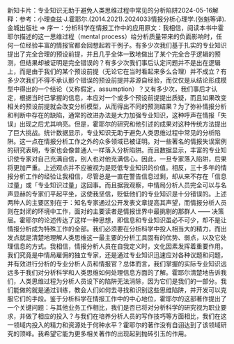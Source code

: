 

新知卡片：专业知识无助于避免人类思维过程中常见的分析陷阱2024-05-16解释：参考：小理查兹·J.霍耶尔.(2014.2021).2024033情报分析心理学.(张魁等译).金城出版社 => 序一：分析科学在情报工作中的应用原文：我相信，阅读本书中霍耶尔描述的这一思维过程（mental process）给分析质量带来的负面影响时，任何一位经验丰富的情报官都会回想起若干例子。有多少次我们基于扎实的专业知识提出了完全合理的预设前提，并且几乎全体一致地做出了某个完全合乎逻辑的预测，但结果却被证明是完全错误的？有多少次我们事后认定问题并不是出在逻辑上，而是由于我们的某个预设前提（无论它在当时看起来多么合理）并不成立？有多少次我们不得不承认那个错误的预设前提并非源自经验，而仅仅是从结论形成模型中得出的一个结论（又称假定，assumption）？又有多少次，我们事后才认定，根据当时已掌握的信息，本应对一个或多个预设前提提出质疑，而且如果改变相关的预设前提就会改变分析模型，从而得出不同的预测结果？为了弥补情报分析和判断中存在的缺陷，通常的改进办法是大力加强专业知识，这种呼声在情报「失误」出现之后尤其响亮。但是，霍耶尔的研究和他引述的成果对这种传统方法提出了巨大挑战。统计数据显示，专业知识无助于避免人类思维过程中常见的分析陷阱。这一点在情报分析工作之外的众多领域已被证明。对一些著名的情报失误案例的研究表明，专家也会像普通人一样落入分析陷阱。而且数据显示，丰富的专业知识使专家对自己充满自信，别人也对他充满信心。因此，一旦专家落入陷阱，后果将更加严重。上述观点并不应被视为是贬低专业知识的价值。相反，三十多年的情报分析工作的经验让我相信，尽管总是一直在警告信息过剩，却从来不存在「信息过量」或「专业知识过量」这回事。而且据我观察，中情局分析人员完全可以与名声显赫的专家们平起平坐，这使我坚信，贬低他们的专业知识是十分错误的。上述两种人的主要区别在于：知名专家通过公开发表文章提高其声望，而情报分析人员则在封闭的环境中工作，面对的主要读者是情报世界中最挑剔的那群人 —— 决策层。霍耶尔的论述传达了这样一种思想，即信息和专业知识虽必不可少，却不是让情报分析成为特殊工作的全部。我们必须要在分析科学中投人相当大的精力，而出发点就是清楚地理解人类思维这一最主要的分析工具固有的优势、弱点，以及它处理信息的方式。我相信，情报分析人员在自我定义时，文化因素发挥着重要作用。我们究竟是中情局雇佣的独立专家，还是通过专业知识迅速应对各种议题和问题，并有效进行分析的专业分析人员和情报官？总体而言，我们掌握的实际专业知识远远多于我们对分析科学和人类思维如何处理信息方面的了解。霍耶尔清楚地告诉我们，人类思维过程为分析人员设下的陷阱无法消除，因为它们是我们的一部分。我们能做的就是通过训练，教会人们如何去寻找和识别这些思维陷阱，并开发可以克服它们的手段。鉴于分析科学在情报工作中的中心地位，霍耶尔的这部著作提出了一个关键问题：与其他业务工作相比，我们是否已将对分析科学的研究视为职业要求，并做了相应的投入？与我们在培养分析人员的写作技巧等方面相比，我们在这一领域内投入的精力和资源处于何种水平？霍耶尔的著作没有自诩达到了该领域研究的顶峰。我希望它能为更多相关著作的出现起到抛砖引玉的作用。